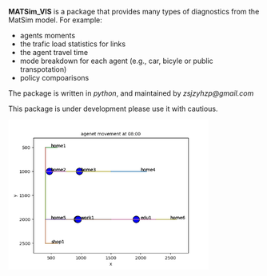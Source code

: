 **MATSim_VIS** is a package that provides many types of diagnostics from the MatSim model. For example:

- agents moments
- the trafic load statistics for links
- the agent travel time 
- mode breakdown for each agent (e.g., car, bicyle or public transpotation)
- policy compoarisons

The package is written in _python_, and maintained by _zsjzyhzp@gmail.com_

This package is under development please use it with cautious.

<img src="etc/animation1.gif" width="400" height="300" />